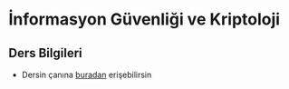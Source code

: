 # İnformasyon Güvenliği ve Kriptoloji 

## Ders Bilgileri

- Dersin çanına [buradan][Çan] erişebilirsin

[Çan]: ../../res/kripta_can.jpeg
